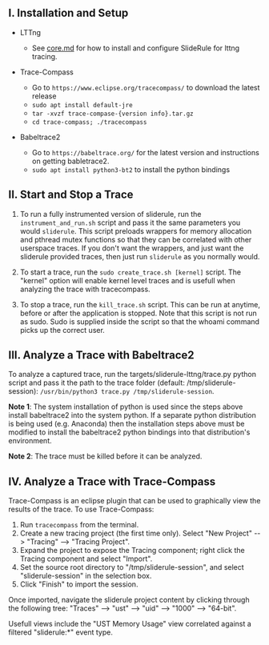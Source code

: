 ## I. Installation and Setup

* LTTng
    - See [core.md](../../packages/core/core.md) for how to install and configure SlideRule for lttng tracing.

* Trace-Compass
    - Go to `https://www.eclipse.org/tracecompass/` to download the latest release
    - `sudo apt install default-jre`
    - `tar -xvzf trace-compase-{version info}.tar.gz`
    - `cd trace-compass; ./tracecompass`

* Babeltrace2
    - Go to `https://babeltrace.org/` for the latest version and instructions on getting babletrace2.
    - `sudo apt install python3-bt2` to install the python bindings

## II. Start and Stop a Trace

1. To run a fully instrumented version of sliderule, run the `instrument_and_run.sh` script and pass it the same parameters you would `sliderule`.  This script preloads wrappers for memory allocation and pthread mutex functions so that they can be correlated with other userspace traces.  If you don't want the wrappers, and just want the sliderule provided traces, then just run `sliderule` as you normally would.

2. To start a trace, run the `sudo create_trace.sh [kernel]` script.  The "kernel" option will enable kernel level traces and is usefull when analyzing the trace with tracecompass.

3. To stop a trace, run the `kill_trace.sh` script.  This can be run at anytime, before or after the application is stopped.  Note that this script is not run as sudo.  Sudo is supplied inside the script so that the whoami command picks up the correct user.


## III. Analyze a Trace with Babeltrace2

To analyze a captured trace, run the targets/sliderule-lttng/trace.py python script and pass it the path to the trace folder (default: /tmp/sliderule-session): `/usr/bin/python3 trace.py /tmp/sliderule-session`.  

__Note 1__: The system installation of python is used since the steps above install babeltrace2 into the system python.  If a separate python distribution is being used (e.g. Anaconda) then the installation steps above must be modified to install the babeltrace2 python bindings into that distribution's environment.

__Note 2__: The trace must be killed before it can be analyzed.


## IV. Analyze a Trace with Trace-Compass

Trace-Compass is an eclipse plugin that can be used to graphically view the results of the trace.  To use Trace-Compass:

1. Run `tracecompass` from the terminal.
2. Create a new tracing project (the first time only). Select "New Project" --> "Tracing" --> "Tracing Project".
3. Expand the project to expose the Tracing component; right click the Tracing component and select "Import".
4. Set the source root directory to "/tmp/sliderule-session", and select "sliderule-session" in the selection box.
5. Click "Finish" to import the session.

Once imported, navigate the sliderule project content by clicking through the following tree: "Traces" --> "ust" --> "uid" --> "1000" --> "64-bit".

Usefull views include the "UST Memory Usage" view correlated against a filtered "sliderule:*" event type.


